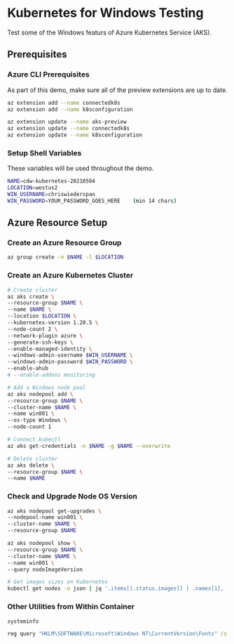 # Kubernetes for Windows Testing

Test some of the Windows featurs of Azure Kubernetes Service (AKS).

## Prerequisites

### Azure CLI Prerequisites

As part of this demo, make sure all of the preview extensions are up to date.

```bash
az extension add --name connectedk8s
az extension add --name k8sconfiguration

az extension update --name aks-preview
az extension update --name connectedk8s
az extension update --name k8sconfiguration
```

### Setup Shell Variables

These variables will be used throughout the demo.

```bash
NAME=cdw-kubernetes-20210504
LOCATION=westus2
WIN_USERNAME=chriswiederspan
WIN_PASSWORD=YOUR_PASSWORD_GOES_HERE    (min 14 chars)
```

## Azure Resource Setup

### Create an Azure Resource Group

```bash
az group create -n $NAME -l $LOCATION
```

### Create an Azure Kubernetes Cluster

```bash
# Create cluster
az aks create \
--resource-group $NAME \
--name $NAME \
--location $LOCATION \
--kubernetes-version 1.20.5 \
--node-count 2 \
--network-plugin azure \
--generate-ssh-keys \
--enable-managed-identity \
--windows-admin-username $WIN_USERNAME \
--windows-admin-password $WIN_PASSWORD \
--enable-ahub
# --enable-addons monitoring

# Add a Windows node pool
az aks nodepool add \
--resource-group $NAME \
--cluster-name $NAME \
--name win001 \
--os-type Windows \
--node-count 1

# Connect kubectl
az aks get-credentials -n $NAME -g $NAME --overwrite

# Delete cluster
az aks delete \
--resource-group $NAME \
--name $NAME
```

### Check and Upgrade Node OS Version

```bash
az aks nodepool get-upgrades \
--nodepool-name win001 \
--cluster-name $NAME \
--resource-group $NAME

az aks nodepool show \
--resource-group $NAME \
--cluster-name $NAME \
--name win001 \
--query nodeImageVersion

# Get images sizes on Kubernetes
kubectl get nodes -o json | jq '.items[].status.images[] | .names[1], .sizeBytes'

```

### Other Utilities from Within Container

```cmd
systeminfo

reg query "HKLM\SOFTWARE\Microsoft\Windows NT\CurrentVersion\Fonts" /s

```
